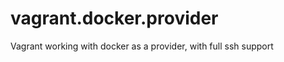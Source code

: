 vagrant.docker.provider
=======================

Vagrant working with docker as a provider, with full ssh support
